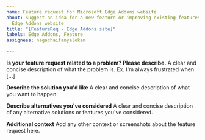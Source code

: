 ```yaml
---
name: Feature request for Microsoft Edge Addons website
about: Suggest an idea for a new feature or improving existing features within Microsoft
  Edge Addons website
title: "[FeatureReq - Edge Addons site]"
labels: Edge Addons, Feature
assignees: nagachaitanyalokam

---
```


**Is your feature request related to a problem? Please describe.**
A clear and concise description of what the problem is. Ex. I'm always frustrated when [...]

**Describe the solution you'd like**
A clear and concise description of what you want to happen.

**Describe alternatives you've considered**
A clear and concise description of any alternative solutions or features you've considered.

**Additional context**
Add any other context or screenshots about the feature request here.
